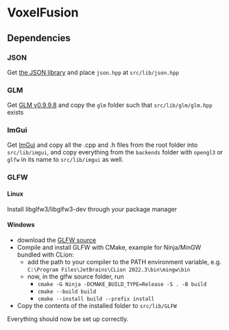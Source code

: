 # VoxelFusion
## Dependencies
### JSON
Get [the JSON library](https://github.com/nlohmann/json) and place `json.hpp` at `src/lib/json.hpp` 
### GLM
Get [GLM v0.9.9.8](https://github.com/g-truc/glm/releases/tag/0.9.9.8) and copy the `glm` folder such that `src/lib/glm/glm.hpp` exists
### ImGui
Get [ImGui](https://github.com/ocornut/imgui) and copy all the .cpp and .h files from the root folder into `src/lib/imgui`, and copy everything from the `backends` folder with `opengl3` or `glfw` in its name to `src/lib/imgui` as well.
### GLFW
#### Linux
Install libglfw3/libglfw3-dev through your package manager
#### Windows
- download the [GLFW source](https://www.glfw.org/download.html)
- Compile and install GLFW with CMake, example for Ninja/MinGW bundled with CLion:
  - add the path to your compiler to the PATH environment variable, e.g. `C:\Program Files\JetBrains\CLion 2022.3\bin\mingw\bin`
  - now, in the glfw source folder, run
    - `cmake -G Ninja -DCMAKE_BUILD_TYPE=Release -S . -B build`
    - `cmake --build build`
    - `cmake --install build --prefix install`
- Copy the contents of the installed folder to `src/lib/GLFW`

Everything should now be set up correctly.
